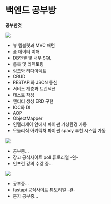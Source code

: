 # 백엔드 공부방

**공부한것**
<div>
<img src="https://img.shields.io/badge/Spring%20Boot-6DB33F?style=flat-square&logo=SpringBoot&logoColor=white"/>

- 뷰 템블릿과 MVC 패턴
- 폼 데이터 이해
- DB연결 및 내부 SQL
- 롬복 및 리펙토링
- 링크와 리다이렉트
- CRUD
- RESTAPI와 JSON 통신
- 서비스 계층과 트랜잭션
- 테스트 작성
- 엔티티 생성 ERD 구현
- IOC와 DI
- AOP
- ObjectMapper
- 인텔리제이 안에서 파이썬 가상환경 가동
- 모놀리식 아키텍처 파이썬 spacy 추천 시스템 가동
</div>

<div>
<img src="https://img.shields.io/badge/Django-092E20?style=flat-square&logo=Django&logoColor=white"/>

- 공부중...
- 장고 공식사이트 poll 튜토리얼 -완-
- 인프런 강의 수강 중...
</div>

<img src="https://img.shields.io/badge/FastAPI-009688?style=flat-square&logo=FastAPI&logoColor=white"/>

- 공부중...
- fastapi 공식사이트 튜토리얼 -완-
- 혼자 공부중...
